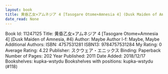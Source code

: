 ```yaml
---
layout: book
title: 黄昏乙女×アムネジア 4 [Tasogare Otome×Amnesia 4] (Dusk Maiden of Amnesia,  no. 4)
date_read: None
---
```


Book Id: 11247125
Title: 黄昏乙女×アムネジア 4 [Tasogare Otome×Amnesia 4] (Dusk Maiden of Amnesia, #4)
Author: Maybe
Author l-f: Maybe, Maybe
Additional Authors: 
ISBN: 4757531281
ISBN13: 9784757531284
My Rating: 0
Average Rating: 4.22
Publisher: スクウェア・エニックス
Binding: Paperback
Number of Pages: 202
Year Published: 2011
Date Added: 2018/12/17
Bookshelves: kupka-wstydu
Bookshelves with positions: kupka-wstydu (#118)

